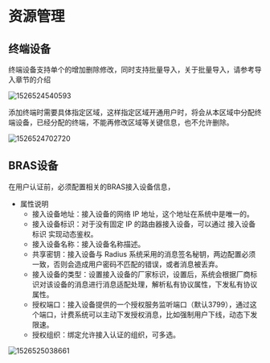 # 资源管理

## 终端设备

终端设备支持单个的增加删除修改，同时支持批量导入，关于批量导入，请参考导入章节的介绍

![1526524540593](http://static.toughstruct.net/toughsms/tc_20180517170347_23.png)

添加终端时需要具体指定区域，这样指定区域开通用户时，将会从本区域中分配终端设备，已经分配的终端，不能再修改区域等关键信息，也不允许删除。

![1526524702720](http://static.toughstruct.net/toughsms/tc_20180517170438_24.png)


## BRAS设备

在用户认证前，必须配置相关的BRAS接入设备信息，

- 属性说明
  - 接入设备地址：接入设备的网络 IP 地址，这个地址在系统中是唯一的。
  - 接入设备标识：对于没有固定 IP 的路由器接入设备，可以通过 接入设备标识 实现动态鉴权。
  - 接入设备名称：接入设备名称描述。
  - 共享密钥：接入设备与 Radius 系统采用的消息签名秘钥，两边配置必须一致，否则会造成用户密码不匹配的错误，或者消息被丢弃。
  - 接入设备的类型：设置接入设备的厂家标识，设置后，系统会根据厂商标识对该设备的消息进行消息适配处理，解析私有协议属性，下发私有协议属性。
  - 授权端口：接入设备提供的一个授权服务监听端口（默认3799），通过这个端口，计费系统可以主动下发授权消息，比如强制用户下线，动态下发限速。
  - 授权组织：绑定允许接入认证的组织，可多选。

![1526525038661](http://static.toughstruct.net/toughsms/tc_20180517170530_25.png)

